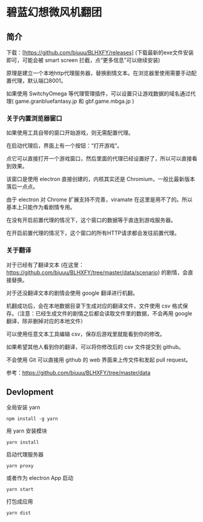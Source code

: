 # 碧蓝幻想微风机翻团
## 简介
下载：[https://github.com/biuuu/BLHXFY/releases] (下载最新的exe文件安装即可，可能会被 smart screen 拦截，点“更多信息”可以继续安装)

原理是建立一个本地http代理服务器，替换剧情文本。在浏览器里使用需要手动配置代理，默认端口8001。

如果使用 SwitchyOmega 等代理管理插件，可以设置只让游戏数据的域名通过代理( game.granbluefantasy.jp 和 gbf.game.mbga.jp )

### 关于内置浏览器窗口
如果使用工具自带的窗口开始游戏，则无需配置代理。

在启动代理后，界面上有一个按钮：“打开游戏”。

点它可以直接打开一个游戏窗口，然后里面的代理已经设置好了，所以可以直接看到效果。

该窗口是使用 electron 直接创建的，内核其实还是 Chromium，一般比最新版本落后一点点。

由于 electron 对 Chrome 扩展支持不完善，viramate 在这里是用不了的。所以基本上只能作为看剧情专用。

在没有开启前置代理的情况下，这个窗口的数据等于直连到游戏服务器。

在开启前置代理的情况下，这个窗口的所有HTTP请求都会发往前置代理。

### 关于翻译
对于已经有了翻译文本 (在这里：https://github.com/biuuu/BLHXFY/tree/master/data/scenario) 的剧情，会直接替换。

对于还没翻译文本的剧情会使用 google 翻译进行机翻。

机翻成功后，会在本地数据目录下生成对应的翻译文件，文件使用 csv 格式保存。（注意：已经生成文件的剧情之后都会读取文件里的数据，不会再用 google 翻译，除非删掉对应的本地文件）

可以使用任意文本工具编辑 csv，保存后游戏里就能看到你的修改。

如果希望其他人看到你的翻译，可以将你修改后的 csv 文件提交到 github。

不会使用 Git 可以直接用 github 的 web 界面来上传文件和发起 pull request。

参考：https://github.com/biuuu/BLHXFY/tree/master/data

## Devlopment
全局安装 yarn
```
npm install -g yarn
```
用 yarn 安装模块
```
yarn install
```
启动代理服务器
```
yarn proxy
```
或者作为 electron App 启动
```
yarn start
```

打包成应用
```
yarn dist
```